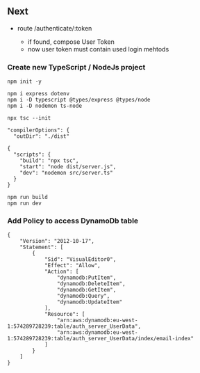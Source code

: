 ## Next

- route /authenticate/:token

  - if found, compose User Token
  - now user token must contain used login mehtods

### Create new TypeScript / NodeJs project

```
npm init -y

npm i express dotenv
npm i -D typescript @types/express @types/node
npm i -D nodemon ts-node

npx tsc --init

"compilerOptions": {
  "outDir": "./dist"

{
  "scripts": {
    "build": "npx tsc",
    "start": "node dist/server.js",
    "dev": "nodemon src/server.ts"
  }
}

npm run build
npm run dev
```

### Add Policy to access DynamoDb table

```
{
	"Version": "2012-10-17",
	"Statement": [
		{
			"Sid": "VisualEditor0",
			"Effect": "Allow",
			"Action": [
				"dynamodb:PutItem",
				"dynamodb:DeleteItem",
				"dynamodb:GetItem",
				"dynamodb:Query",
				"dynamodb:UpdateItem"
			],
			"Resource": [
				"arn:aws:dynamodb:eu-west-1:574289728239:table/auth_server_UserData",
				"arn:aws:dynamodb:eu-west-1:574289728239:table/auth_server_UserData/index/email-index"
			]
		}
	]
}
```
